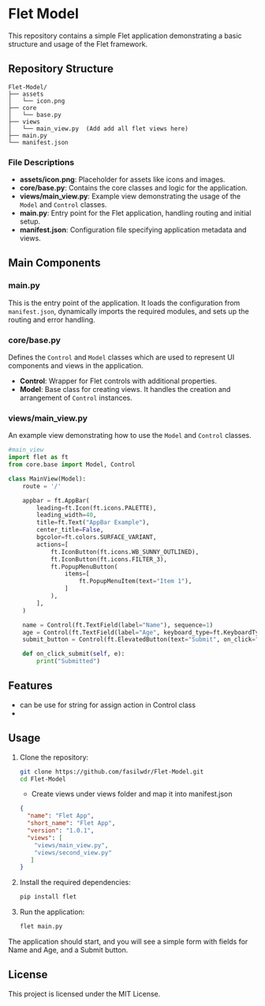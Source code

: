 
# Flet Model

This repository contains a simple Flet application demonstrating a basic structure and usage of the Flet framework.

## Repository Structure

```plaintext
Flet-Model/
├── assets
│   └── icon.png
├── core
│   └── base.py
├── views
│   └── main_view.py  (Add add all flet views here)
├── main.py
└── manifest.json
```

### File Descriptions

- **assets/icon.png**: Placeholder for assets like icons and images.
- **core/base.py**: Contains the core classes and logic for the application.
- **views/main_view.py**: Example view demonstrating the usage of the `Model` and `Control` classes.
- **main.py**: Entry point for the Flet application, handling routing and initial setup.
- **manifest.json**: Configuration file specifying application metadata and views.

## Main Components

### main.py

This is the entry point of the application. It loads the configuration from `manifest.json`, dynamically imports the required modules, and sets up the routing and error handling.

### core/base.py

Defines the `Control` and `Model` classes which are used to represent UI components and views in the application.

- **Control**: Wrapper for Flet controls with additional properties.
- **Model**: Base class for creating views. It handles the creation and arrangement of `Control` instances.

### views/main_view.py

An example view demonstrating how to use the `Model` and `Control` classes.

```python
#main_view
import flet as ft
from core.base import Model, Control

class MainView(Model):
    route = '/'

    appbar = ft.AppBar(
        leading=ft.Icon(ft.icons.PALETTE),
        leading_width=40,
        title=ft.Text("AppBar Example"),
        center_title=False,
        bgcolor=ft.colors.SURFACE_VARIANT,
        actions=[
            ft.IconButton(ft.icons.WB_SUNNY_OUTLINED),
            ft.IconButton(ft.icons.FILTER_3),
            ft.PopupMenuButton(
                items=[
                    ft.PopupMenuItem(text="Item 1"),
                ]
            ),
        ],
    )

    name = Control(ft.TextField(label="Name"), sequence=1)
    age = Control(ft.TextField(label="Age", keyboard_type=ft.KeyboardType.NUMBER), sequence=2)
    submit_button = Control(ft.ElevatedButton(text="Submit", on_click="on_click_submit"), sequence=3)

    def on_click_submit(self, e):
        print("Submitted")
```

## Features
- can be use for string for assign action in Control class
- 


## Usage

1. Clone the repository:
   ```bash
   git clone https://github.com/fasilwdr/Flet-Model.git
   cd Flet-Model
   ```
   - Create views under views folder and map it into manifest.json
   ```json
   {
     "name": "Flet App",
     "short_name": "Flet App",
     "version": "1.0.1",
     "views": [
       "views/main_view.py",
       "views/second_view.py"
      ]
   }
   ```

2. Install the required dependencies:
   ```bash
   pip install flet
   ```

3. Run the application:
   ```bash
   flet main.py
   ```

The application should start, and you will see a simple form with fields for Name and Age, and a Submit button.

## License

This project is licensed under the MIT License.
